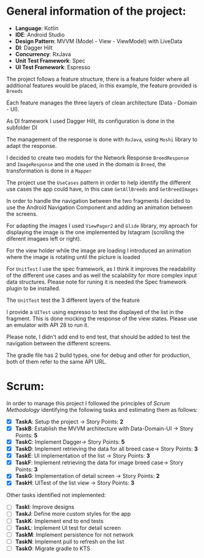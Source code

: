 # General information of the project:

- **Language**: Kotlin
- **IDE**: Android Studio
- **Design Pattern**: MVVM (Model - View - ViewModel) with LiveData
- **DI**: Dagger Hilt
- **Concurrency**:  RxJava
- **Unit Test Framework**: Spec
- **UI Test Framework**: Espresso

The project follows a feature structure, there is a feature folder where all additional features would be placed, in this example, the feature provided is `Breeds`

Each feature manages the three layers of clean architecture (Data - Domain - UI).

As DI framework I used Dagger Hilt, its configuration is done in the subfolder DI

The management of the response is done with `RxJava`, using `Moshi` library to adapt the response.

I decided to create two models for the Network Response `BreedResponse` and `ImageResponse` and the one used in the domain is `Breed`, the transformation is done in a  `Mapper`

The project use the `UseCases` pattern in order to help identify the different use cases the app could have, in this case `GetAllBreeds` and `GetBreedImages`

In order to handle the navigation between the two fragments I decided to use the Android Navigation Component and adding an animation between the screens.

For adapting the images I used `ViewPager2` and `Glide` library, my aproach for displaying the image is the one implemented by Istagram (scrolling the diferent imagaes left or right).

For the view holder while the image are loading I introduced an animation where the image is rotating until the picture is loaded

For `UnitTest` I use the spec framework, as I think it improves the readability of the different use cases and as well the scalability for more complex input data structures.
Please note for runing it is needed the Spec framework plugin to be installed.

The  `UnitTest` test the 3 different layers of the feature

I provide a `UITest` using espresso to test the displayed of the list in the fragment. This is done mocking the response of the view states. Please use an emulator with API 28 to run it.

Please note, I didn't add end to end test, that should be added to test the navigation between the different screens.

The gradle file has 2 build types, one for debug and other for production, both of them refer to the same API URL.

# Scrum:
In order to manage this project I followed the principles of _Scrum Methodology_ identifying the following tasks and estimating them as follows:

- [x] **TaskA**: Setup the project -> Story Points: **2**
- [x] **TaskB**: Establish the MVVM architecture with Data-Domain-UI -> Story Points: **5**
- [x]  **TaskC**: Implement Dagger-> Story Points: **5**
- [x] **TaskD**: Implement retrieving the data for all breed case-> Story Points: **3**
- [x] **TaskE**: UI implementation of the list -> Story Points: **3**
- [x]  **TaskF**: Implement retrieving the data for image breed case-> Story Points: **3**
- [x] **TaskG**: Implementation of detail screen -> Story Points: **2**
- [x] **TaskH**: UITest of the  list view -> Story Points: **3**

Other tasks identified not implemented:
- [ ] **TaskI**: Improve designs
- [ ] **TaskJ**: Define more custom styles for the app
- [ ] **TaskK**: Implement end to end tests
- [ ] **TaskL**: Implement UI test for detail screen
- [ ] **TaskM**: Implement persistence for not network
- [ ] **TaskN**: Implement pull to refresh  on the list
- [ ] **TaskO**: Migrate gradle to KTS
